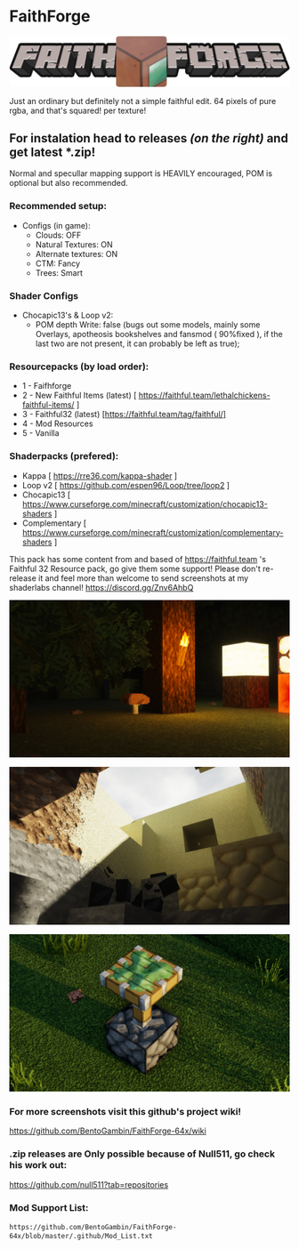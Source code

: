 # FaithForge
<p align="center">
  <img src="github.png">
</p>
Just an ordinary but definitely not a simple faithful edit. 64 pixels of pure rgba, and that's squared! per texture!


## For instalation head to releases *(on the right)* and get latest *.zip!

Normal and specullar mapping support is HEAVILY encouraged, POM is optional but also recommended.

### Recommended setup:
- Configs (in game):
  - Clouds: OFF
  - Natural Textures: ON
  - Alternate textures: ON
  - CTM: Fancy
  - Trees: Smart

### Shader Configs
  - Chocapic13's & Loop v2:
    - POM depth Write: false (bugs out some models, mainly some Overlays, apotheosis bookshelves and fansmod ( 90%fixed ), if the last two are not present, it can probably be left as true);

### Resourcepacks (by load order):
  - 1 - Faifhforge
  - 2 - New Faithful Items (latest)   [ https://faithful.team/lethalchickens-faithful-items/ ]
  - 3 - Faithful32 (latest)           [https://faithful.team/tag/faithful/]
  - 4 - Mod Resources
  - 5 - Vanilla
      
### Shaderpacks (prefered):
  - Kappa                         [ https://rre36.com/kappa-shader ]
  - Loop v2                       [ https://github.com/espen96/Loop/tree/loop2 ]
  - Chocapic13                    [ https://www.curseforge.com/minecraft/customization/chocapic13-shaders ]
  - Complementary                 [ https://www.curseforge.com/minecraft/customization/complementary-shaders ]

This pack has some content from and based of https://faithful.team 's Faithful 32 Resource pack, go give them some support!
Please don't re-release it and feel more than welcome to send screenshots at my shaderlabs channel! https://discord.gg/Znv6AhbQ


<p align="center">
  <img src="screen2.jpg">
</p>

<p align="center">
  <img src="screen3.jpg">
</p>

<p align="center">
  <img src="screen4.jpg">
</p>

### For more screenshots visit this github's project wiki! 
https://github.com/BentoGambin/FaithForge-64x/wiki 
### .zip releases are Only possible because of Null511, go check his work out:
https://github.com/null511?tab=repositories

### Mod Support List:
    https://github.com/BentoGambin/FaithForge-64x/blob/master/.github/Mod_List.txt
